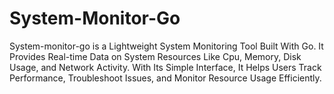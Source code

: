 # System-Monitor-Go
System-monitor-go is a Lightweight System Monitoring Tool Built With Go. It Provides Real-time Data on System Resources Like Cpu, Memory, Disk Usage, and Network Activity. With Its Simple Interface, It Helps Users Track Performance, Troubleshoot Issues, and Monitor Resource Usage Efficiently.
